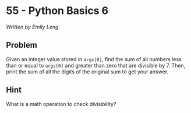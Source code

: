 # 55 - Python Basics 6

*Written by Emily Leng*

## Problem

Given an integer value stored in `args[0]`, find the sum of all numbers less than or equal to `args[0]` and greater than zero that are divisible by 7. Then, print the sum of all the digits of the original sum to get your answer.

## Hint

What is a math operation to check divisibility?